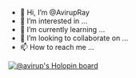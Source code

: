 - 👋 Hi, I’m @AvirupRay
- 👀 I’m interested in ...
- 🌱 I’m currently learning ...
- 💞️ I’m looking to collaborate on ...
- 📫 How to reach me ...

<!---
AvirupRay/AvirupRay is a ✨ special ✨ repository because its `README.md` (this file) appears on your GitHub profile.
You can click the Preview link to take a look at your changes.
--->
[![@avirup's Holopin board](https://holopin.me/avirup)](https://holopin.io/@avirup)
